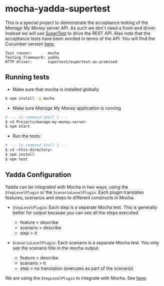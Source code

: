 mocha-yadda-supertest
=====================

This is a special project to demonstrate the acceptance testing of the *Manage My Money* server API. As such we don't
need a front-end driver. Instead we will use [SuperTest](https://github.com/visionmedia/supertest) to drive the REST API.
Also note that the acceptance tests have been worded in terms of the API. You will find the Cucumber version
[here](https://github.com/archfirst/manage-my-money-server/tree/master/test/features).

```
Test runner:       mocha
Testing framework: yadda
HTTP driver:       supertest/supertest-as-promised
```

Running tests
-------------

- Make sure that mocha is installed globally

```bash
$ npm install -g mocha
```

- Make sure *Manage My Money* application is running

```bash
# --- In command shell 1 ---
$ cd Projects/manage-my-money-server
$ npm start
```

- Run the tests:

```bash
# --- In command shell 2 ---
$ cd <this-directory>
$ npm install
$ npm test
```

Yadda Configuration
-------------------
Yadda can be integrated with Mocha in two ways, using the `StepLevelPlugin` or the `ScenarioLevelPlugin`.
Each plugin translates features, scenarios and steps to different constructs in Mocha. 

- `StepLevelPlugin`: Each step is a separate Mocha test. This is generally better for output
because you can see all the steps executed.
    - feature > describe
    - scenario > describe
    - step > it
    
- `ScenarioLevelPlugin`: Each scenario is a separate Mocha test. You only see the scenario title in the mocha output.
    - feature > describe
    - scenario > it
    - step > no translation (executes as part of the scenario)

We are using the `StepLevelPlugin` to integrate with Mocha. See [here](test/test.js).
